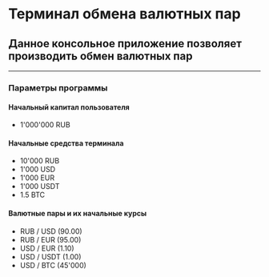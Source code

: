 # Терминал обмена валютных пар

## Данное консольное приложение позволяет производить обмен валютных пар
-----------------------------------
### Параметры программы

#### Начальный капитал пользователя
* 1'000'000 RUB

#### Начальные средства терминала
* 10'000 RUB
* 1'000 USD
* 1'000 EUR
* 1'000 USDT
* 1.5 BTC

#### Валютные пары и их начальные курсы
* RUB / USD (90.00)
* RUB / EUR (95.00)
* USD / EUR (1.10)
* USD / USDT (1.00)
* USD / BTC (45'000)
